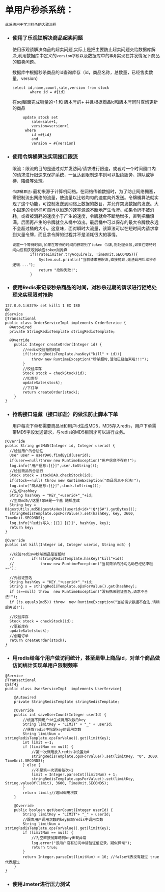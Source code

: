 # 单用户秒杀系统：

`此系统用于学习秒杀的大致流程`

- ### 使用了乐观锁解决商品超卖问题

  使用乐观锁解决商品的超卖问题,实际上是把主要防止超卖问题交给数据库解决,利用数据库中定义的`version字段`以及数据库中的`事务`实现在并发情况下商品的超卖问题。

  ​	数据库中根据秒杀商品的id查询库存（id，商品名称，总数量，已经售卖数量，version）

  ```
  select id,name,count,sale,version from stock
          where id = #{id}
  ```

   在sql层面完成销量的+1  和 版本号的+  并且根据商品id和版本号同时查询更新的商品

```
		update stock set 
            sale=sale+1,
            version=version+1
         where 
            id =#{id}
            and 
            version = #{version}
```

- ### 使用令牌桶算法实现接口限流

  限流：限流的目的是通过对并发访问/请求进行限速，或者对一个时间窗口内的请求进行限速来保护系统，一旦达到限制速率则可以拒绝服务、排队或等待、降级等处理。

  `令牌桶算法:`最初来源于计算机网络。在网络传输数据时，为了防止网络拥塞，需限制流出网络的流量，使流量以比较均匀的速度向外发送。令牌桶算法就实现了这个功能，可控制发送到网络上数据的数目，并允许突发数据的发送。大小固定的令牌桶可自行以恒定的速率源源不断地产生令牌。如果令牌不被消耗，或者被消耗的速度小于产生的速度，令牌就会不断地增多，直到把桶填满。后面再产生的令牌就会从桶中溢出。最后桶中可以保存的最大令牌数永远不会超过桶的大小。这意味，面对瞬时大流量，该算法可以在短时间内请求拿到大量令牌，而且拿令牌的过程并不是消耗很大的事情。

  ```
  设置一个等待时间,如果在等待的时间内获取到了token 令牌,则处理业务,如果在等待时间内没有获取到响应token则抛弃
          if(!rateLimiter.tryAcquire(2, TimeUnit.SECONDS)){
              System.out.println("当前请求被限流,直接抛弃,无法调用后续秒杀逻辑....");
              return "抢购失败!";
          }
  ```

  

- ### 使用Redis来记录秒杀商品的时间，对秒杀过期的请求进行拒绝处理来实现限时抢购

```
127.0.0.1:6379> set kill1 1 EX 180
OK
@Service
@Transactional
public class OrderServiceImpl implements OrderService {
  @Autowired
  private StringRedisTemplate stringRedisTemplate;
  
  @Override
    public Integer createOrder(Integer id) {
        //redis校验抢购时间
        if(!stringRedisTemplate.hasKey("kill" + id)){
            throw new RuntimeException("秒杀超时,活动已经结束啦!!!");
        }
        //校验库存
        Stock stock = checkStock(id);
        //扣库存
        updateSale(stock);
        //下订单
        return createOrder(stock);
    }
}
```

- ### 抢购接口隐藏（接口加盐）的做法防止脚本下单

  用户每次下单都需要商品id和用户id生成MD5，MD5存入redis，用户下单需带MD5字段发送请求，与redis的MD5相同才可以进行业务。

```
@Override
public String getMd5(Integer id, Integer userid) {
  //检验用户的合法性
  User user = userDAO.findById(userid);
  if(user==null)throw new RuntimeException("用户信息不存在!");
  log.info("用户信息:[{}]",user.toString());
  //检验商品的合法行
  Stock stock = stockDAO.checkStock(id);
  if(stock==null) throw new RuntimeException("商品信息不合法!");
  log.info("商品信息:[{}]",stock.toString());
  //生成hashkey
  String hashKey = "KEY_"+userid+"_"+id;
  //生成md5//这里!QS#是一个盐 随机生成
  String key = DigestUtils.md5DigestAsHex((userid+id+"!Q*jS#").getBytes());
  stringRedisTemplate.opsForValue().set(hashKey, key, 3600, TimeUnit.SECONDS);
  log.info("Redis写入：[{}] [{}]", hashKey, key);
  return key;
}
```

```
@Override
public int kill(Integer id, Integer userid, String md5) {

  //校验redis中秒杀商品是否超时
  //        if(!stringRedisTemplate.hasKey("kill"+id))
  //            throw new RuntimeException("当前商品的抢购活动已经结束啦~~");

  //先验证签名
  String hashKey = "KEY_"+userid+"_"+id;
  String s = stringRedisTemplate.opsForValue().get(hashKey);
  if (s==null) throw  new RuntimeException("没有携带验证签名,请求不合法!");
  if (!s.equals(md5)) throw  new RuntimeException("当前请求数据不合法,请稍后再试!");

  //校验库存
  Stock stock = checkStock(id);
  //更新库存
  updateSale(stock);
  //创建订单
  return createOrder(stock);
}
```

- ### 用redis给每个用户做访问统计，甚至是带上商品id，对单个商品做访问统计实现单用户限制频率

```
@Service
@Transactional
@Slf4j
public class UserServiceImpl  implements UserService{

    @Autowired
    private StringRedisTemplate stringRedisTemplate;

    @Override
    public int saveUserCount(Integer userId) {
        //根据不同用户id生成调用次数的key
        String limitKey = "LIMIT" + "_" + userId;
        //获取redis中指定key的调用次数
        String limitNum = stringRedisTemplate.opsForValue().get(limitKey);
        int limit =-1;
        if (limitNum == null) {
            //第一次调用放入redis中设置为0
            stringRedisTemplate.opsForValue().set(limitKey, "0", 3600, TimeUnit.SECONDS);
        } else {
            //不是第一次调用每次+1
            limit = Integer.parseInt(limitNum) + 1;
            stringRedisTemplate.opsForValue().set(limitKey, String.valueOf(limit), 3600, TimeUnit.SECONDS);
        }
        return limit;//返回调用次数
    }

    @Override
    public boolean getUserCount(Integer userId) {
        String limitKey = "LIMIT"+ "_" + userId;
        //跟库用户调用次数的key获取redis中调用次数
        String limitNum = stringRedisTemplate.opsForValue().get(limitKey);
        if (limitNum == null) {
            //为空直接抛弃说明key出现异常
            log.error("该用户没有访问申请验证值记录，疑似异常");
            return true;
        }
        return Integer.parseInt(limitNum) > 10; //false代表没有超过 true代表超过
    }
}

```

- ### 使用Jmeter进行压力测试